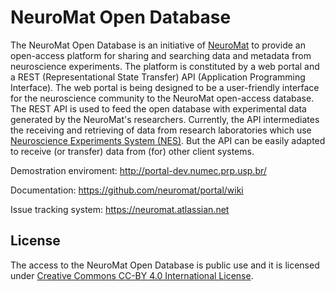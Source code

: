 NeuroMat Open Database
=====================================

The NeuroMat Open Database is an initiative of [NeuroMat](http://neuromat.numec.prp.usp.br/) to provide an open-access platform for sharing and searching data and metadata from neuroscience experiments. The platform is constituted by a web portal and a REST (Representational State Transfer) API (Application Programming Interface). The web portal is being designed to be a user-friendly interface for the neuroscience community to the NeuroMat open-access database. The REST API is used to feed the open database with experimental data generated by the NeuroMat's researchers. Currently, the API intermediates the receiving and retrieving of data from research laboratories which use [Neuroscience Experiments System (NES)](https://nes.numec.prp.usp.br/). But the API can be easily adapted to receive (or transfer) data from (for) other client systems.

Demostration enviroment: http://portal-dev.numec.prp.usp.br/

Documentation: https://github.com/neuromat/portal/wiki

Issue tracking system: https://neuromat.atlassian.net

## License

The access to the NeuroMat Open Database is public use and it is licensed under [Creative Commons CC-BY 4.0 International License](https://creativecommons.org/licenses/by/4.0/).


